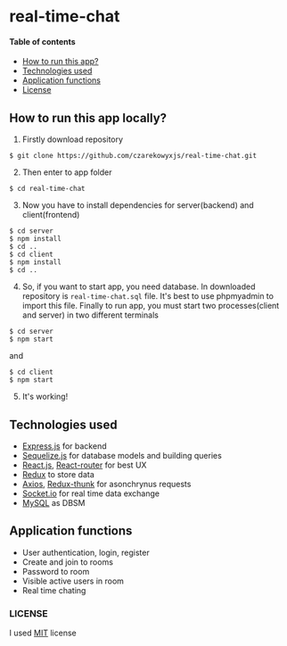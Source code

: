 # real-time-chat

#### Table of contents
* [How to run this app?](#how-to-run)
* [Technologies used](#technologies)
* [Application functions](#functions)
* [License](#license)

<a name="how-to-run"/>

## How to run this app locally?
1. Firstly download repository
```
$ git clone https://github.com/czarekowyxjs/real-time-chat.git
```
2. Then enter to app folder
```
$ cd real-time-chat
```
3. Now you have to install dependencies for server(backend) and client(frontend)
```
$ cd server
$ npm install
$ cd ..
$ cd client
$ npm install
$ cd ..
```
4. So, if you want to start app, you need database. In downloaded repository is `real-time-chat.sql` file. It's best to use phpmyadmin to import this file.
Finally to run app, you must start two processes(client and server) in two different terminals
```
$ cd server
$ npm start
```
and
```
$ cd client
$ npm start
```
5. It's working!

<a name="technologies"/>

## Technologies used
* [Express.js](https://expressjs.com) for backend
* [Sequelize.js](http://docs.sequelizejs.com) for database models and building queries
* [React.js](https://reactjs.org), [React-router](https://github.com/ReactTraining/react-router) for best UX
* [Redux](https://redux.js.org) to store data
* [Axios](https://github.com/axios/axios), [Redux-thunk](https://github.com/reduxjs/redux-thunk) for asonchrynus requests
* [Socket.io](https://socket.io) for real time data exchange
* [MySQL](https://www.mysql.com) as DBSM

<a name="functions"/>

## Application functions
* User authentication, login, register
* Create and join to rooms
* Password to room
* Visible active users in room
* Real time chating

<a name="license"/>

### LICENSE
I used [MIT](https://opensource.org/licenses/MIT) license
